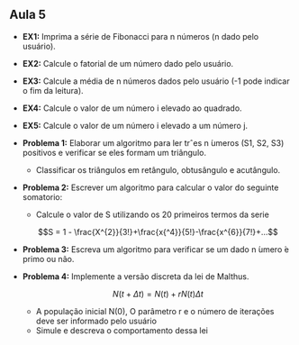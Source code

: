 ## Aula 5

- __EX1:__ Imprima a série de Fibonacci para n números (n dado pelo usuário).

- __EX2:__ Calcule o fatorial de um número dado pelo usuário.

- __EX3:__ Calcule a média de n números dados pelo usuário (-1 pode indicar o fim da leitura).

- __EX4:__ Calcule o valor de um número i elevado ao quadrado.

- __EX5:__ Calcule o valor de um número i elevado a um número j.

- __Problema 1:__ Elaborar um algoritmo para ler trˆes n ́umeros (S1, S2, S3) positivos e verificar se eles formam um triângulo.
  - Classificar os triângulos em retângulo, obtusângulo e acutângulo.

- __Problema 2:__ Escrever um algoritmo para calcular o valor do seguinte somatorio:
  - Calcule o valor de S utilizando os 20 primeiros termos da serie
  
  ```math
  S = 1 - \frac{X^{2}}{3!}+\frac{x{^4}}{5!}-\frac{x^{6}}{7!}+...
  ```

- __Problema 3:__ Escreva um algoritmo para verificar se um dado n ́umero  ́e
primo ou não.

- __Problema 4:__ Implemente a versão discreta da lei de Malthus.
  
  ```math
  N(t+\Delta t) = N(t)+rN(t)\Delta t
  ```

  - A população inicial N(0), O parâmetro r e o número de iterações deve ser informado pelo usuário
  - Simule e descreva o comportamento dessa lei

